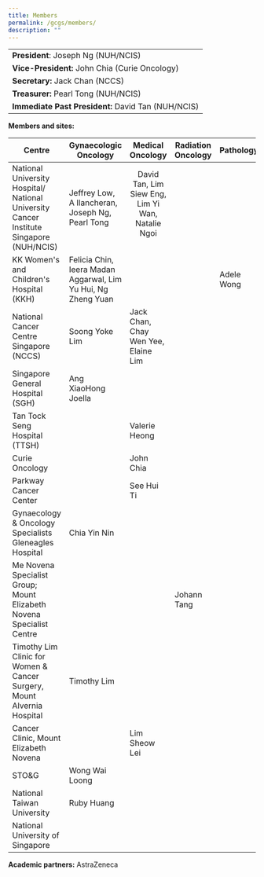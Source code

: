 ```yaml
---
title: Members
permalink: /gcgs/members/
description: ""
---
```

<table>
   <tbody>
      <tr>
         <td><strong>President</strong>: Joseph Ng (NUH/NCIS)</td>
      </tr>
      <tr>
         <td><strong>Vice-President:</strong> John Chia (Curie Oncology)</td>
      </tr>
      <tr>
         <td><strong>Secretary:</strong> Jack Chan (NCCS)</td>
      </tr>
      <tr>
         <td><strong>Treasurer:</strong> Pearl Tong (NUH/NCIS)</td>
      </tr>
      <tr>
         <td><strong>Immediate Past President:</strong> David Tan (NUH/NCIS)</td>
      </tr>
   </tbody>
</table>
<strong>Members and sites:</strong>
<table width="100%" class="tb-1 text-center">
   <thead>
      <tr>
         <th width="262"><strong>Centre</strong></th>
         <th width="331"><strong>Gynaecologic Oncology</strong></th>
         <th width="262"><strong>Medical Oncology</strong></th>
         <th width="331"><strong>Radiation Oncology</strong></th>
         <th width="331">Pathology</th>
         <th width="331">Research<strong> Scientist</strong></th>
      </tr>
   </thead>
   <tbody>
      <tr>
         <td width="262">National University Hospital/ National University Cancer Institute Singapore (NUH/NCIS)</td>
         <td width="331">Jeffrey Low, A Ilancheran, Joseph Ng, Pearl Tong</td>
         <td width="262">
            <div style="text-align: center;">David Tan, Lim Siew Eng, Lim Yi Wan, Natalie Ngoi</div>
            <p style="text-align: left;"></p>
         </td>
         <td width="331"></td>
         <td width="331"></td>
         <td width="331"></td>
      </tr>
      <tr>
         <td width="262">KK Women's and Children's Hospital (KKH)</td>
         <td width="331">
            <div>Felicia Chin,</div>
            <div>Ieera Madan Aggarwal, Lim Yu Hui, Ng Zheng Yuan</div>
         </td>
         <td width="262"></td>
         <td width="331"></td>
         <td width="331">Adele Wong</td>
         <td width="331"></td>
      </tr>
      <tr>
         <td width="262">National Cancer Centre Singapore (NCCS)</td>
         <td width="331">
            <div>Soong Yoke Lim</div>
            <div></div>
         </td>
         <td width="262">Jack Chan, Chay Wen Yee, Elaine Lim</td>
         <td width="331"></td>
         <td width="331"></td>
         <td width="331"></td>
      </tr>
      <tr>
         <td width="262">Singapore General Hospital (SGH)</td>
         <td width="331">
            <div>Ang XiaoHong Joella</div>
         </td>
         <td width="262"></td>
         <td width="331"></td>
         <td width="331"></td>
         <td width="331"></td>
      </tr>
      <tr>
         <td width="262">Tan Tock Seng Hospital (TTSH)</td>
         <td width="331"></td>
         <td width="262">Valerie Heong</td>
         <td width="331"></td>
         <td width="331"></td>
         <td width="331"></td>
      </tr>
      <tr>
         <td width="262">Curie Oncology</td>
         <td width="331"></td>
         <td width="262">John Chia</td>
         <td width="331"></td>
         <td width="331"></td>
         <td width="331"></td>
      </tr>
      <tr>
         <td width="262">Parkway Cancer Center</td>
         <td width="331"></td>
         <td width="262">See Hui Ti</td>
         <td width="331"></td>
         <td width="331"></td>
         <td width="331"></td>
      </tr>
      <tr>
         <td width="262">Gynaecology &amp; Oncology Specialists
            Gleneagles Hospital
         </td>
         <td width="331">Chia Yin Nin</td>
         <td width="262"></td>
         <td width="331"></td>
         <td width="331"></td>
         <td width="331"></td>
      </tr>
      <tr>
         <td width="262">Me Novena Specialist Group; Mount Elizabeth Novena Specialist Centre</td>
         <td width="331"></td>
         <td width="262"></td>
         <td width="331">Johann Tang</td>
         <td width="331"></td>
         <td width="331"></td>
      </tr>
      <tr>
         <td width="262">Timothy Lim Clinic for Women &amp; Cancer Surgery, Mount Alvernia Hospital</td>
         <td width="331">Timothy Lim</td>
         <td width="262"></td>
         <td width="331"></td>
         <td width="331"></td>
         <td width="331"></td>
      </tr>
      <tr>
         <td width="262">Cancer Clinic, Mount Elizabeth Novena</td>
         <td width="331"></td>
         <td width="262">Lim Sheow Lei</td>
         <td width="331"></td>
         <td width="331"></td>
         <td width="331"></td>
      </tr>
      <tr>
         <td width="262">STO&amp;G</td>
         <td width="331">Wong Wai Loong</td>
         <td width="262"></td>
         <td width="331"></td>
         <td width="331"></td>
         <td width="331"></td>
      </tr>
      <tr>
         <td width="262">National Taiwan University</td>
         <td width="331">Ruby Huang</td>
         <td width="262"></td>
         <td width="331"></td>
         <td width="331"></td>
         <td width="331"></td>
      </tr>
      <tr>
         <td width="262">National University of Singapore</td>
         <td width="331"></td>
         <td width="262"></td>
         <td width="331"></td>
         <td width="331"></td>
         <td width="331">Alan Prem Kumar</td>
      </tr>
   </tbody>
</table>

**Academic partners:**&nbsp;AstraZeneca